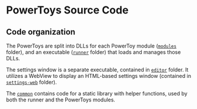 # PowerToys Source Code

## Code organization
The PowerToys are split into DLLs for each PowerToy module ([`modules`](/src/modules) folder), and an executable ([`runner`](/src/runner) folder) that loads and manages those DLLs.

The settings window is a separate executable, contained in [`editor`](/src/editor) folder. It utilizes a WebView to display an HTML-based settings window (contained in [`settings-web`](/src/settings-web) folder).

The [`common`](/src/common) contains code for a static library with helper functions, used by both the runner and the PowerToys modules.
